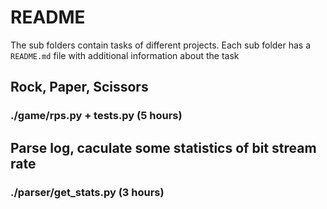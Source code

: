 # README
The sub folders contain tasks of different projects.
Each sub folder has a `README.md` file with additional information about the task

## Rock, Paper, Scissors
### ./game/rps.py + tests.py (5 hours)

## Parse log, caculate some statistics of bit stream rate
### ./parser/get_stats.py (3 hours)
